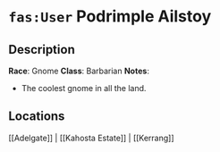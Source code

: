 # `fas:User` Podrimple Ailstoy

## Description
**Race**: Gnome
**Class**: Barbarian
**Notes**: 
- The coolest gnome in all the land.
## Locations
[[Adelgate]] | [[Kahosta Estate]] | [[Kerrang]]